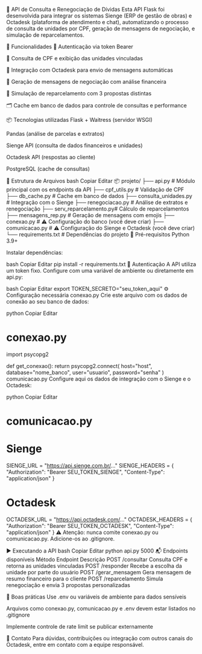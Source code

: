🧾 API de Consulta e Renegociação de Dívidas
Esta API Flask foi desenvolvida para integrar os sistemas Sienge (ERP de gestão de obras) e Octadesk (plataforma de atendimento e chat), automatizando o processo de consulta de unidades por CPF, geração de mensagens de negociação, e simulação de reparcelamentos.

🚀 Funcionalidades
🔐 Autenticação via token Bearer

🔎 Consulta de CPF e exibição das unidades vinculadas

💬 Integração com Octadesk para envio de mensagens automáticas

📄 Geração de mensagens de negociação com análise financeira

🔁 Simulação de reparcelamento com 3 propostas distintas

🗂️ Cache em banco de dados para controle de consultas e performance

📦 Tecnologias utilizadas
Flask + Waitress (servidor WSGI)

Pandas (análise de parcelas e extratos)

Sienge API (consulta de dados financeiros e unidades)

Octadesk API (respostas ao cliente)

PostgreSQL (cache de consultas)

📁 Estrutura de Arquivos
bash
Copiar
Editar
📦 projeto/
├── api.py                # Módulo principal com os endpoints da API
├── cpf_utils.py          # Validação de CPF
├── db_cache.py           # Cache em banco de dados
├── consulta_unidades.py  # Integração com o Sienge
├── renegociacao.py       # Análise de extratos e renegociação
├── serv_reparcelamento.py# Cálculo de reparcelamentos
├── mensagens_rep.py      # Geração de mensagens com emojis
├── conexao.py            # ⚠️ Configuração do banco (você deve criar)
├── comunicacao.py        # ⚠️ Configuração do Sienge e Octadesk (você deve criar)
└── requirements.txt      # Dependências do projeto
🔧 Pré-requisitos
Python 3.9+

Instalar dependências:

bash
Copiar
Editar
pip install -r requirements.txt
🔐 Autenticação
A API utiliza um token fixo. Configure com uma variável de ambiente ou diretamente em api.py:

bash
Copiar
Editar
export TOKEN_SECRETO="seu_token_aqui"
⚙️ Configuração necessária
conexao.py
Crie este arquivo com os dados de conexão ao seu banco de dados:

python
Copiar
Editar
# conexao.py
import psycopg2

def get_conexao():
    return psycopg2.connect(
        host="host",
        database="nome_banco",
        user="usuario",
        password="senha"
    )
comunicacao.py
Configure aqui os dados de integração com o Sienge e o Octadesk:

python
Copiar
Editar
# comunicacao.py

# Sienge
SIENGE_URL = "https://api.sienge.com.br/..."
SIENGE_HEADERS = {
    "Authorization": "Bearer SEU_TOKEN_SIENGE",
    "Content-Type": "application/json"
}

# Octadesk
OCTADESK_URL = "https://api.octadesk.com/..."
OCTADESK_HEADERS = {
    "Authorization": "Bearer SEU_TOKEN_OCTADESK",
    "Content-Type": "application/json"
}
⚠️ Atenção: nunca comite conexao.py ou comunicacao.py. Adicione-os ao .gitignore.

▶️ Executando a API
bash
Copiar
Editar
python api.py 5000
📬 Endpoints disponíveis
Método	Endpoint	Descrição
POST	/consultar	Consulta CPF e retorna as unidades vinculadas
POST	/responder	Recebe a escolha da unidade por parte do usuário
POST	/gerar_mensagem	Gera mensagem de resumo financeiro para o cliente
POST	/reparcelamento	Simula renegociação e envia 3 propostas personalizadas

📌 Boas práticas
Use .env ou variáveis de ambiente para dados sensíveis

Arquivos como conexao.py, comunicacao.py e .env devem estar listados no .gitignore

Implemente controle de rate limit se publicar externamente

🧠 Contato
Para dúvidas, contribuições ou integração com outros canais do Octadesk, entre em contato com a equipe responsável.

